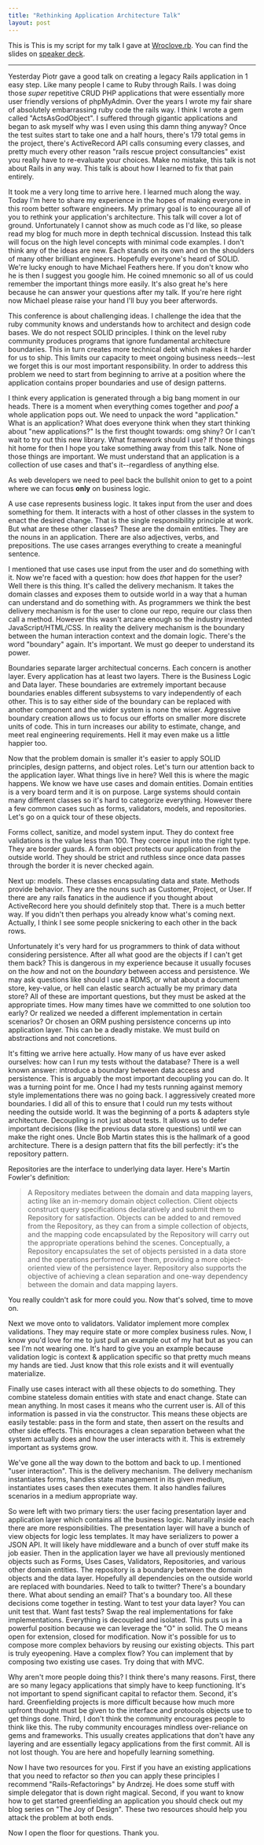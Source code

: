 ```yaml
---
title: "Rethinking Application Architecture Talk"
layout: post
---
```


This is This is my script for my talk I gave at
[Wroclove.rb](http://wrocloverb.com).  You can find the slides on
[speaker deck](https://speakerdeck.com/ahawkins/rethinking-application-architecture).

-----

Yesterday Piotr gave a good talk on creating a legacy Rails
application in 1 easy step. Like many people I came to Ruby through
Rails. I was doing those _super_ repetitive CRUD PHP applications that
were essentially more user friendly versions of phpMyAdmin. Over the
years I wrote my fair share of absolutely embarrassing ruby code the
rails way. I think I wrote a gem called "ActsAsGodObject". I suffered
through gigantic applications and began to ask myself why was I even
using this damn thing anyway? Once the test suites start to take one
and a half hours, there's 179 total gems in the project, there's
ActiveRecord API calls consuming every classes, and pretty much every
other reason "rails rescue project consultancies" exist you really
have to re-evaluate your choices. Make no mistake, this talk is not
about Rails in any way. This talk is about how I learned to fix that
pain entirely.

It took me a very long time to arrive here. I learned much along the
way. Today I'm here to share my experience in the hopes of making
everyone in this room better software engineers. My primary goal is to
encourage all of you to rethink your application's architecture. This
talk will cover a lot of ground. Unfortunately I cannot show as much
code as I'd like, so please read my blog for much more in depth
technical discussion. Instead this talk will focus on the high level
concepts with minimal code examples. I don't think any of the ideas are
new. Each stands on its own and on the shoulders of many other
brilliant engineers. Hopefully everyone's heard of SOLID. We're lucky
enough to have Michael Feathers here. If you don't know who he is then
I suggest you google him. He coined mnemonic so all of us could
remember the important things more easily. It's also great he's here
because he can answer your questions after my talk. If you're here
right now Michael please raise your hand I'll buy you beer afterwords.

This conference is about challenging ideas. I challenge the
idea that the ruby community knows and understands how to architect
and design code bases. We do not respect SOLID principles. I think on
the level ruby community produces programs that ignore fundamental
architecture boundaries. This in turn creates more technical debt
which makes it harder for us to ship. This limits our capacity to meet
ongoing business needs--lest we forget this is our most important
responsibility. In order to address this problem we need to start from
beginning to arrive at a position where the application contains
proper boundaries and use of design patterns.

I think every application is generated through a big bang moment in
our heads. There is a moment when everything comes together and *poof*
a whole application pops out. We need to unpack the word
"application." What is an application? What does everyone think when
they start thinking about "new applications?" Is the first thought
towards: omg shiny? Or I can't wait to try out this new library. What
framework should I use? If those things hit home for then I hope you take
something away from this talk. None of those things are important. We
must understand that an application is a collection of use cases and
that's it--regardless of anything else.

As web developers we need to peel back the bullshit onion to get to a
point where we can focus **only** on business logic.

A use case represents business logic. It takes input from the user and
does something for them. It interacts with a host of other classes in
the system to enact the desired change. That is the single
responsibility principle at work. But what are these other classes?
These are the domain entities. They are the nouns in an application.
There are also adjectives, verbs, and prepositions. The use cases
arranges everything to create a meaningful sentence.

I mentioned that use cases use input from the user and do something
with it. Now we're faced with a question: how does _that_ happen for
the user?  Well there is this thing. It's called the delivery
mechanism. It takes the domain classes and exposes them to outside
world in a way that a human can understand and do something with. As
programmers we think the best delivery mechanism is for the user to
clone our repo, require our class then call a method. However this
wasn't arcane enough so the industry invented JavaScript/HTML/CSS. In
reality the delivery mechanism is the boundary between the human
interaction context and the domain logic. There's the word "boundary"
again. It's important. We must go deeper to understand its power.

Boundaries separate larger architectual concerns. Each concern is
another layer. Every application has at least two layers. There is the
Business Logic and Data layer. These boundaries are extremely
important because boundaries enables different subsystems to vary
independently of each other. This is to say either side of the
boundary can be replaced with another component and the wider system
is none the wiser. Aggressive boundary creation allows us to focus our
efforts on smaller more discrete units of code. This in turn increases
our ability to estimate, change, and meet real engineering
requirements. Hell it may even make us a little happier too.

Now that the problem domain is smaller it's easier to apply SOLID
principles, design patterns, and object roles. Let's turn our
attention back to the application layer. What things live in here?
Well this is where the magic happens. We know we have use cases and
domain entities. Domain entities is a very board term and it is on
purpose. Large systems should contain many different classes so it's
hard to categorize everything. However there a few common cases such
as forms, validators, models, and repositories. Let's go on a quick
tour of these objects.

Forms collect, sanitize, and model system input. They do context free
validations is the value less than 100. They coerce input into the
right type. They are border guards. A form object protects our
application from the outside world. They should be strict and ruthless
since once data passes through the border it is never checked again.

Next up: models. These classes encapsulating data and state. Methods
provide behavior. They are the nouns such as Customer, Project, or
User. If there are any rails fanatics in the audience if you thought
about ActiveRecord here you should definitely stop that. There is a
much better way. If you didn't then perhaps you already know what's
coming next. Actually, I think I see some people snickering to each
other in the back rows.

Unfortunately it's very hard for us programmers to think of data
without considering persistence. After all what good are the objects
if I can't get them back? This is dangerous in my experience because
it usually focuses on the _how_ and not on the _boundary_ between
access and persistence. We may ask questions like should I use a RDMS,
or what about a document store, key-value, or hell can elastic search
actually be my primary data store? All of these are important
questions, but they must be asked at the appropriate times. How many
times have we committed to one solution too early? Or realized we
needed a different implementation in certain scenarios? Or chosen an
ORM pushing persistence concerns up into application layer. This can
be a deadly mistake. We must build on abstractions and not
concretions.

It's fitting we arrive here actually. How many of us have ever asked
ourselves: how can I run my tests without the database? There is a
well known answer: introduce a boundary between data access and
persistence. This is arguably the most important decoupling you can
do. It was a turning point for me. Once I had my tests running against
memory style implementations there was no going back. I aggressively
created more boundaries. I did all of this to ensure that I could run
my tests without needing the outside world. It was the beginning of a
ports & adapters style architecture. Decoupling is not just about
tests. It allows us to defer important decisions (like the previous
data store questions) until we can make the right ones. Uncle Bob
Martin states this is the hallmark of a good architecture. There is a
design pattern that fits the bill perfectly: it's the repository
pattern.

Repositories are the interface to underlying data layer. Here's Martin
Fowler's definition:

> A Repository mediates between the domain and data mapping layers,
> acting like an in-memory domain object collection. Client objects
> construct query specifications declaratively and submit them to
> Repository for satisfaction. Objects can be added to and removed
> from the Repository, as they can from a simple collection of
> objects, and the mapping code encapsulated by the Repository will
> carry out the appropriate operations behind the scenes.
> Conceptually, a Repository encapsulates the set of objects persisted
> in a data store and the operations performed over them, providing a
> more object-oriented view of the persistence layer. Repository also
> supports the objective of achieving a clean separation and one-way
> dependency between the domain and data mapping layers.

You really couldn't ask for more could you. Now that's solved, time to
move on.

Next we move onto to validators. Validator implement more complex
validations. They may require state or more complex business rules.
Now, I know you'd love for me to just pull an example out of my hat
but as you can see I'm not wearing one. It's hard to give you an
example because validation logic is context & application specific so
that pretty much means my hands are tied. Just know that this role
exists and it will eventually materialize.

Finally use cases interact with all these objects to do something.
They combine stateless domain entities with state and enact change.
State can mean anything. In most cases it means who the current user
is. All of this information is passed in via the constructor. This
means these objects are easily testable: pass in the form and state,
then assert on the results and other side effects. This encourages a
clean separation between what the system actually does and how the
user interacts with it. This is extremely important as systems grow.

We've gone all the way down to the bottom and back to up. I mentioned
"user interaction". This is the delivery mechanism. The delivery
mechanism instantiates forms, handles state management in its given
medium, instantiates uses cases then executes them. It also handles
failures scenarios in a medium appropriate way.

So were left with two primary tiers: the user facing presentation
layer and application layer which contains all the business logic.
Naturally inside each there are more responsibilities. The
presentation layer will have a bunch of view objects for logic less
templates. It may have serializers to power a JSON API. It will
likely have middleware and a bunch of over stuff make its job easier.
Then in the application layer we have all previously mentioned objects
such as Forms, Uses Cases, Validators, Repositories, and various other
domain entities. The repository is a boundary between the domain
objects and the data layer. Hopefully all dependencies on the outside
world are replaced with boundaries. Need to talk to twitter? There's a
boundary there. What about sending an email? That's a boundary too.
All these decisions come together in testing. Want to test your data
layer? You can unit test that. Want fast tests? Swap the real
implementations for fake implementations. Everything is decoupled and
isolated. This puts us in a powerful position because we can leverage
the "O" in solid. The O means open for extension, closed for
modification. Now it's possible for us to compose more complex
behaviors by reusing our existing objects. This part is truly
eyeopening. Have a complex flow?  You can implement that by composing
two existing use cases. Try doing that with MVC.

Why aren't more people doing this? I think there's many reasons.
First, there are so many legacy applications that simply have to keep
functioning. It's not important to spend significant capital to
refactor them. Second, it's hard. Greenfielding projects is more
difficult because how much more upfront thought must be given to the
interface and protocols objects use to get things done. Third, I don't
think the community encourages people to think like this. The ruby
community encourages mindless over-reliance on gems and frameworks.
This usually creates applications that don't have any layering and are
essentially legacy applications from the first commit. All is not lost
though. You are here and hopefully learning something.

Now I have two resources for you. First if you have an existing
applications that you need to refactor so _then_ you can apply these
principles I recommend "Rails-Refactorings" by Andrzej. He does some
stuff with simple delegator that is down right magical. Second, if you
want to know how to get started greenfielding an application you
should check out my blog series on "The Joy of Design". These two
resources should help you attack the problem at both ends.

Now I open the floor for questions. Thank you.
